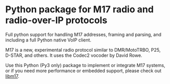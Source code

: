 # Python package for M17 radio and radio-over-IP protocols

Full python support for handling M17 addresses, framing and parsing,
and including a full Python native VoIP client.

M17 is a new, experimental radio protocol similar to DMR/MotoTRBO, P25, D-STAR, and others.
It uses the Codec2 vocoder by David Rowe.

Use this Python (Py3 only) package to implement or integrate M17 systems,
or if you need more performance or embedded support, please check out
[libm17](https://git.mmcginty.me/mike/libm17).
